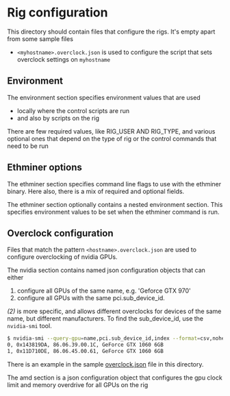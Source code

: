 # Rig configuration

This directory should contain files that configure the rigs.
It's empty apart from some sample files

- `<myhostname>.overclock.json` is used to configure the script that sets overclock settings on `myhostname`
   
## Environment

The environment section specifies environment values that are used
- locally where the control scripts are run
- and also by scripts on the rig

There are few required values, like RIG_USER AND RIG_TYPE, and various optional
ones that depend on the type of rig or the control commands that need to be run

## Ethminer options

The ethminer section specifies command line flags to use with the ethminer binary. Here also, there is a mix of required and optional fields.

The ethminer section optionally contains a nested environment section.  This specifies environment values to be set when the ethminer command is run.


## Overclock configuration

Files that match the pattern `<hostname>.overclock.json` are used to configure overclocking of nvidia GPUs.

The nvidia section contains named json configuration objects that can either

1. configure all GPUs of the same name, e.g. 'Geforce GTX 970'
2. configure all GPUs with the same pci.sub\_device\_id.
   
_(2)_ is more specific, and allows different overclocks for devices of the same
name, but different manufacturers.  To find the sub\_device\_id, use the `nvidia-smi` tool.

```bash
$ nvidia-smi --query-gpu=name,pci.sub_device_id,index --format=csv,noheader
0, 0x143819DA, 86.06.39.00.1C, GeForce GTX 1060 6GB
1, 0x11D710DE, 86.06.45.00.61, GeForce GTX 1060 6GB

```

There is an example in the sample [overclock.json](./127.0.0.1.overclock.sample.json) file in this directory.

The amd section is a json configuration object that configures the gpu clock
limit and memory overdrive for all GPUs on the rig
